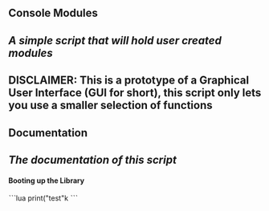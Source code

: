 ## Console Modules
*A simple script that will hold user created modules*
------
**DISCLAIMER: This is a prototype of a Graphical User Interface (GUI for short),**
**this script only lets you use a smaller selection of functions**
------
## Documentation
*The documentation of this script*
------

#### Booting up the Library
ˋˋˋlua
print("test"k
ˋˋˋ
